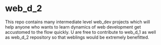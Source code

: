 # web_d_2
This repo contains many intermediate level web_dev projects which will help anyone who wants to learn dynamics of web development get accustomed to the flow quickly. U are free to contribute to web_d_1 as well as web_d_2 repository so that weblings would be extremely benefitted.
